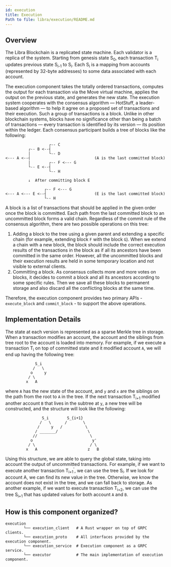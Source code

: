 ```yaml
---
id: execution
title: Execution
Path to file: libra/execution/README.md
---
```


## Overview

The Libra Blockchain is a replicated state machine. Each validator is a replica
of the system. Starting from genesis state S<sub>0</sub>, each transaction
T<sub>i</sub> updates previous state S<sub>i-1</sub> to S<sub>i</sub>. Each
S<sub>i</sub> is a mapping from accounts (represented by 32-byte addresses) to
some data associated with each account.

The execution component takes the totally ordered transactions, computes the
output for each transaction via the Move virtual machine, applies the output on
the previous state, and generates the new state. The execution system cooperates
with the consensus algorithm — HotStuff, a leader-based algorithm — to help it
agree on a proposed set of transactions and their execution. Such a group of
transactions is a block. Unlike in other blockchain systems, blocks have no
significance other than being a batch of transactions — every transaction is
identified by its version — its position within the ledger. Each consensus
participant builds a tree of blocks like the following:

```
                   ┌-- C
          ┌-- B <--┤
          |        └-- D
<--- A <--┤                            (A is the last committed block)
          |        ┌-- F <--- G
          └-- E <--┤
                   └-- H

          ↓  After committing block E

                 ┌-- F <--- G
<--- A <--- E <--┤                     (E is the last committed block)
                 └-- H
```

A block is a list of transactions that should be applied in the given order once
the block is committed. Each path from the last committed block to an
uncommitted block forms a valid chain. Regardless of the commit rule of the
consensus algorithm, there are two possible operations on this tree:

1. Adding a block to the tree using a given parent and extending a specific
   chain (for example, extending block `F` with the block `G`). When we extend a
   chain with a new block, the block should include the correct execution
   results of the transactions in the block as if all its ancestors have been
   committed in the same order. However, all the uncommitted blocks and their
   execution results are held in some temporary location and not visible to
   external clients.
2. Committing a block. As consensus collects more and more votes on blocks, it
   decides to commit a block and all its ancestors according to some specific
   rules. Then we save all these blocks to permanent storage and also discard
   all the conflicting blocks at the same time.

Therefore, the execution component provides two primary APIs - `execute_block`
and `commit_block` - to support the above operations.

## Implementation Details

The state at each version is represented as a sparse Merkle tree in storage.
When a transaction modifies an account, the account and the siblings from tree
root to the account is loaded into memory. For example, if we execute a
transaction T<sub>i</sub> on top of committed state and it modified account `A`,
we will end up having the following tree:

```
             S_i
            /   \
           o     y
          / \
         x   A
```

where `A` has the new state of the account, and `y` and `x` are the siblings on
the path from the root to `A` in the tree.  If the next transaction T<sub>i+1</sub>
modified another account `B` that lives in the subtree at `y`, a new tree will
be constructed, and the structure will look like the following:

```
                S_i        S_{i+1}
               /   \      /       \
              /     y   /          \
             / _______/             \
            //                       \
           o                          y'
          / \                        / \
         x   A                      z   B
```

Using this structure, we are able to query the global state, taking into account the output of uncommitted transactions. For example, if we want to execute another transaction T<sub>i+1</sub><sup>'</sup>, we can use the tree S<sub>i</sub>. If we look for account A, we can find its new value in the tree. Otherwise, we know the account does not exist in the tree, and we can fall back to storage. As another example, if we want to execute transaction T<sub>i+2</sub>, we can use the tree S<sub>i+1</sub> that has updated values for both account `A` and `B`.

## How is this component organized?

    execution
            └── execution_client   # A Rust wrapper on top of GRPC clients.
            └── execution_proto    # All interfaces provided by the execution component.
            └── execution_service  # Execution component as a GRPC service.
            └── executor           # The main implementation of execution component.
